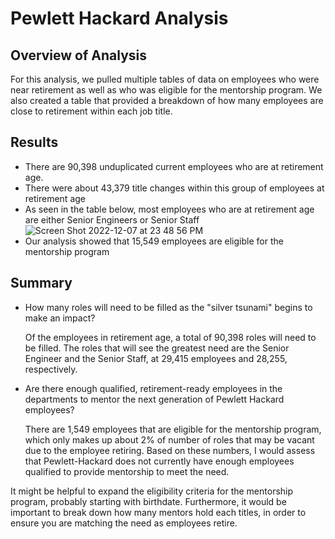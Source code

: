# Pewlett Hackard Analysis
## Overview of Analysis
For this analysis, we pulled multiple tables of data on employees who were near retirement as well as who was eligible for the mentorship program. We also created a table that provided a breakdown of how many employees are close to retirement within each job title.

## Results
- There are 90,398 unduplicated current employees who are at retirement age.
- There were about 43,379 title changes within this group of employees at retirement age
- As seen in the table below, most employees who are at retirement age are either Senior Engineers or Senior Staff
![Screen Shot 2022-12-07 at 23 48 56 PM](https://user-images.githubusercontent.com/114192448/206378079-778921b0-cec9-46a0-94d0-8d20ffbd64ed.png)
- Our analysis showed that 15,549 employees are eligible for the mentorship program

## Summary
- How many roles will need to be filled as the "silver tsunami" begins to make an impact?

    Of the employees in retirement age, a total of 90,398 roles will need to be filled. The roles that will see the greatest need are the Senior Engineer and the Senior Staff, at 29,415 employees and 28,255, respectively.  

- Are there enough qualified, retirement-ready employees in the departments to mentor the next generation of Pewlett Hackard employees?

  There are 1,549 employees that are eligible for the mentorship program, which only makes up about 2% of number of roles that may be vacant due to the employee retiring. Based on these numbers, I would assess that Pewlett-Hackard does not currently have enough employees qualified to provide mentorship to meet the need. 


It might be helpful to expand the eligibility criteria for the mentorship program, probably starting with birthdate. Furthermore, it would be important to break down how many mentors hold each titles, in order to ensure you are matching the need as employees retire. 

